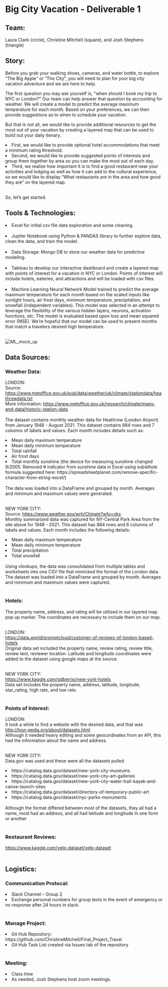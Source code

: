 #  Big City Vacation - Deliverable 1

## Team:
Laura Clark (circle), Christine Mitchell (square), and Josh Stephens (triangle)

## Story:
Before you grab your walking shoes, cameras, and water bottle, to explore “The Big Apple” or “The City”, you will need to plan for your big city vacation adventure and we are here to help.<br/>

The first question you may ask yourself is, "when should I book my trip to NYC or London?" Our team can help answer that question by accounting for weather. We will create a model to predict the average maximum temperature for each month. Based on your preferences, we can then provide suggestions as to when to schedule your vacation. <br/>

But that is not all, we would like to provide additional resources to get the most out of your vacation by creating a layered map that can be used to build out your daily itenary. <br/>
<li>	First, we would like to provide optional hotel accommodations that meet a minimum rating threshold. </li>
<li>	Second, we would like to provide suggested points of interests and group them together by area so you can make the most out of each day. </li>
<li>	Third, we realize how important it is to find a good restaurant near your activities and lodging as well as how it can add to the cultural experience, so we would like to display “What restaurants are in the area and how good they are” on the layered map.</li> <br/>

So, let’s get started.<br/>

## Tools & Technologies: 
<li>	Excel for initial csv file data exploration and some cleaning. </li> <br/> 

<li>	Jupiter Notebook using Python & PANDAS library to further explore data, clean the data, and train the model. </li> <br/> 

<li>	Data Storage: Mongo DB to store our weather data for predictive modeling. </li> <br/> 

<li>	Tableau to develop our interactive dashboard and create a layered map with points of interest for a vacation in NYC or London. Points of interest will include hotels, eateries, and attractions and will be loaded with csv files.</li> <br/> 

<li>	Machine Learning Neural Network Model trained to predict the average maximum temperature for each month based on the scaled inputs like sunlight hours, air frost days, minimum temperature, precipitation, and snowfall (independent variables). This model was selected in an attempt to leverage the flexibility of the various hidden layers, neurons, activation functions, etc. The model is evaluated based upon loss and mean squared error (MSE). We’re hopeful that our model can be used to present months that match a travelers desired high temperature. </li> <br/>

![ML_mock_up](https://user-images.githubusercontent.com/82730954/132999771-d43477d1-127c-437c-9d9d-f4c265174024.PNG)


## Data Sources:
### Weather Data:

LONDON: <br/> 
Source: https://www.metoffice.gov.uk/pub/data/weather/uk/climate/stationdata/heathrowdata.txt <br/> 
More information: https://www.metoffice.gov.uk/research/climate/maps-and-data/historic-station-data <br/> <br/>
The dataset contains monthly weather data for Heathrow (London Airport) from January 1948 - August 2021. This dataset contains 884 rows and 7 columns of labels and values. Each month includes details such as:<br/> 
<li>	Mean daily maximum temperature </li> 
<li>	Mean daily minimum temperature </li> 
<li>  Total rainfall </li> 
<li>	Air frost days </li> 
<li>	Total monthly sunshine (the device for measuring sunshine changed 9/2005. Removed # indicator from sunshine data in Excel using substitute formula suggested here: https://spreadsheetplanet.com/remove-specific-character-from-string-excel/) </li> <br/> 
The data was loaded into a DataFrame and grouped by month. Averages and minimum and maximum values were generated. <br/> <br/>

NEW YORK CITY:<br/>
Source: https://www.weather.gov/wrh/Climate?wfo=okx <br/> 
Monthly summarized data was captured for NY-Central Park Area from the site above for 1948 - 2021. This dataset has 884 rows and 6 columns of labels and values. Each month includes the following details: <br/> 
<li>	Mean daily maximum temperature </li> 
<li>	Mean daily minimum temperature </li> 
<li>	Total precipitation </li> 
<li>	Total snowfall </li> <br/> 
Using vlookups, the data was consolidated from multiple tables and worksheets into one CSV file that mimicked the format of the London data. The dataset was loaded into a DataFrame and grouped by month. Averages and minimum and maximum values were captured. <br/> <br/> 

### Hotels:
The property name, address, and rating will be utilized in our layered map pop up marker. The coordinates are necessary to include them on our map.<br/><br/>

LONDON:<br/>
https://data.world/promptcloud/customer-of-reviews-of-london-based-hotels <br/>
Original data set included the property name, review rating, review title, review text, reviewer location. Latitude and longitude coordinates were added to the dataset using google maps at the source.<br/><br/>

NEW YORK CITY:<br/>
https://www.kaggle.com/gdberrio/new-york-hotels <br/>
Data set includes the property name, address, latitude, longitude, star_rating, high rate, and low rate. <br/><br/>

### Points of Interest:
LONDON:<br/>
It took a while to find a website with the desired data, and that was http://tour-pedia.org/about/datasets.html <br/>
Although it needed heavy editing and some geocordinates from an API, this had the information about the name and address. <br/><br/>

NEW YORK CITY:<br/>
Data.gov was used and these were all the datasets pulled<br/>
<li>	https://catalog.data.gov/dataset/new-york-city-museums </li> 
<li>	https://catalog.data.gov/dataset/new-york-city-art-galleries </li> 
<li>	https://catalog.data.gov/dataset/new-york-city-water-trail-kayak-and-canoe-launch-sites </li> 
<li>  https://catalog.data.gov/dataset/directory-of-temporary-public-art </li> 
<li>	https://catalog.data.gov/dataset/nyc-parks-monuments </li> <br/>
Although the format differed between most of the datasets, they all had a name, most had an address, and all had latitude and longitude in one form or another<br/><br/>

### Restaurant Reviews:
https://www.kaggle.com/yelp-dataset/yelp-dataset <br/><br/>

## Logistics:
### Communication Protocal: 
<li> Slack Channel – Group 2 </li>
<li> Exchange personal numbers for group texts in the event of emergency or no response after 24 hours in slack. </li><br/>

### Manage Project: 
<li>	Git Hub Repository: https://github.com/ChristineMitchell/Final_Project_Travel </li>
<li>  Git Hub Task List created via Issues tab of the repository </li><br/>

### Meeting: 
<li>	Class time </li>
<li>	As needed, Josh Stephens host zoom meetings. </li><br/>

